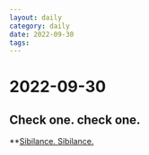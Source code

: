 ```yaml
---
layout: daily
category: daily
date: 2022-09-30
tags: 
---
```


# 2022-09-30
## Check one. check one.
**[Sibilance. Sibilance.](https://www.youtube.com/watch?v=EPVL45WkH84&ab_channel=madfoot/)
